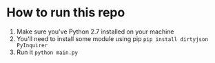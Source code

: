 # How to run this repo

1. Make sure you've Python 2.7 installed on your machine
2. You'll need to install some module using pip
    `pip install dirtyjson PyInquirer`
3. Run it `python main.py`    